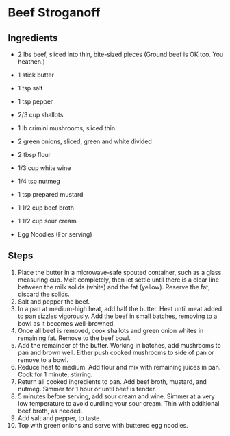 Beef Stroganoff
===============

Ingredients
-----------
* 2 lbs beef, sliced into thin, bite-sized pieces (Ground beef is OK too. You heathen.)
* 1 stick butter
* 1 tsp salt
* 1 tsp pepper
* 2/3 cup shallots
* 1 lb crimini mushrooms, sliced thin
* 2 green onions, sliced, green and white divided
* 2 tbsp flour
* 1/3 cup white wine
* 1/4 tsp nutmeg
* 1 tsp prepared mustard
* 1 1/2 cup beef broth
* 1 1/2 cup sour cream

* Egg Noodles (For serving)

Steps
-----
1. Place the butter in a microwave-safe spouted container, such as a glass measuring cup. Melt completely, then let settle until there is a clear line between the milk solids (white) and the fat (yellow). Reserve the fat, discard the solids.
2. Salt and pepper the beef.
3. In a pan at medium-high heat, add half the butter. Heat until meat added to pan sizzles vigorously. Add the beef in small batches, removing to a bowl as it becomes well-browned.
4. Once all beef is removed, cook shallots and green onion whites in remaining fat. Remove to the beef bowl.
5. Add the remainder of the butter. Working in batches, add mushrooms to pan and brown well. Either push cooked mushrooms to side of pan or remove to a bowl.
6. Reduce heat to medium. Add flour and mix with remaining juices in pan. Cook for 1 minute, stirring.
7. Return all cooked ingredients to pan. Add beef broth, mustard, and nutmeg. Simmer for 1 hour or until beef is tender.
8. 5 minutes before serving, add sour cream and wine. Simmer at a very low temperature to avoid curdling your sour cream. Thin with additional beef broth, as needed.
9. Add salt and pepper, to taste.
10. Top with green onions and serve with buttered egg noodles.
